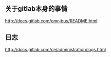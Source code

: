 



## 关于gitlab本身的事情

http://docs.gitlab.com/omnibus/README.html

## 日志

http://docs.gitlab.com/ce/administration/logs.html